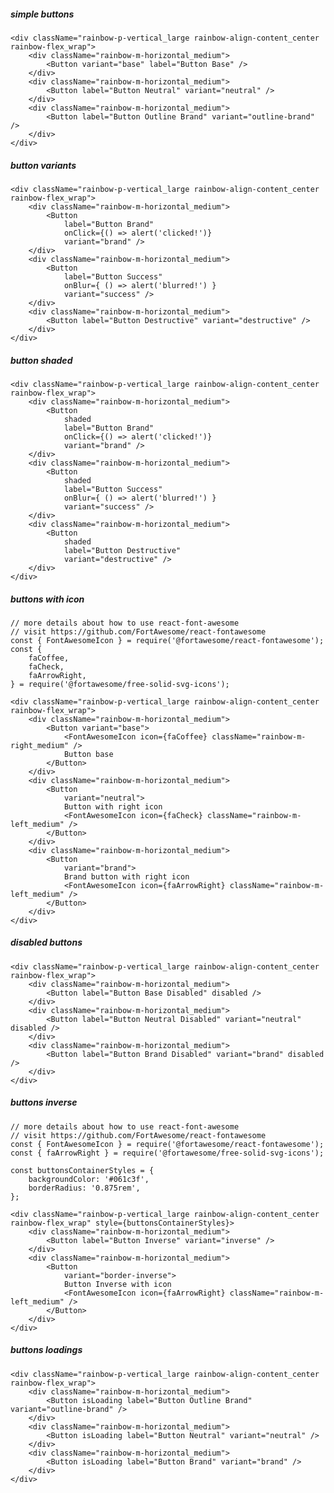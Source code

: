 ##### simple buttons

    <div className="rainbow-p-vertical_large rainbow-align-content_center rainbow-flex_wrap">
        <div className="rainbow-m-horizontal_medium">
            <Button variant="base" label="Button Base" />
        </div>
        <div className="rainbow-m-horizontal_medium">
            <Button label="Button Neutral" variant="neutral" />
        </div>
        <div className="rainbow-m-horizontal_medium">
            <Button label="Button Outline Brand" variant="outline-brand" />
        </div>
    </div>


##### button variants

    <div className="rainbow-p-vertical_large rainbow-align-content_center rainbow-flex_wrap">
        <div className="rainbow-m-horizontal_medium">
            <Button
                label="Button Brand"
                onClick={() => alert('clicked!')}
                variant="brand" />
        </div>
        <div className="rainbow-m-horizontal_medium">
            <Button
                label="Button Success"
                onBlur={ () => alert('blurred!') }
                variant="success" />
        </div>
        <div className="rainbow-m-horizontal_medium">
            <Button label="Button Destructive" variant="destructive" />
        </div>
    </div>


##### button shaded

    <div className="rainbow-p-vertical_large rainbow-align-content_center rainbow-flex_wrap">
        <div className="rainbow-m-horizontal_medium">
            <Button
                shaded
                label="Button Brand"
                onClick={() => alert('clicked!')}
                variant="brand" />
        </div>
        <div className="rainbow-m-horizontal_medium">
            <Button
                shaded
                label="Button Success"
                onBlur={ () => alert('blurred!') }
                variant="success" />
        </div>
        <div className="rainbow-m-horizontal_medium">
            <Button
                shaded
                label="Button Destructive"
                variant="destructive" />
        </div>
    </div>


##### buttons with icon
    // more details about how to use react-font-awesome
    // visit https://github.com/FortAwesome/react-fontawesome
    const { FontAwesomeIcon } = require('@fortawesome/react-fontawesome');
    const {
        faCoffee,
        faCheck,
        faArrowRight,
    } = require('@fortawesome/free-solid-svg-icons');

    <div className="rainbow-p-vertical_large rainbow-align-content_center rainbow-flex_wrap">
        <div className="rainbow-m-horizontal_medium">
            <Button variant="base">
                <FontAwesomeIcon icon={faCoffee} className="rainbow-m-right_medium" />
                Button base
            </Button>
        </div>
        <div className="rainbow-m-horizontal_medium">
            <Button
                variant="neutral">
                Button with right icon
                <FontAwesomeIcon icon={faCheck} className="rainbow-m-left_medium" />
            </Button>
        </div>
        <div className="rainbow-m-horizontal_medium">
            <Button
                variant="brand">
                Brand button with right icon
                <FontAwesomeIcon icon={faArrowRight} className="rainbow-m-left_medium" />
            </Button>
        </div>
    </div>


##### disabled buttons

    <div className="rainbow-p-vertical_large rainbow-align-content_center rainbow-flex_wrap">
        <div className="rainbow-m-horizontal_medium">
            <Button label="Button Base Disabled" disabled />
        </div>
        <div className="rainbow-m-horizontal_medium">
            <Button label="Button Neutral Disabled" variant="neutral" disabled />
        </div>
        <div className="rainbow-m-horizontal_medium">
            <Button label="Button Brand Disabled" variant="brand" disabled />
        </div>
    </div>


##### buttons inverse

    // more details about how to use react-font-awesome
    // visit https://github.com/FortAwesome/react-fontawesome
    const { FontAwesomeIcon } = require('@fortawesome/react-fontawesome');
    const { faArrowRight } = require('@fortawesome/free-solid-svg-icons');

    const buttonsContainerStyles = {
        backgroundColor: '#061c3f',
        borderRadius: '0.875rem',
    };

    <div className="rainbow-p-vertical_large rainbow-align-content_center rainbow-flex_wrap" style={buttonsContainerStyles}>
        <div className="rainbow-m-horizontal_medium">
            <Button label="Button Inverse" variant="inverse" />
        </div>
        <div className="rainbow-m-horizontal_medium">
            <Button
                variant="border-inverse">
                Button Inverse with icon
                <FontAwesomeIcon icon={faArrowRight} className="rainbow-m-left_medium" />
            </Button>
        </div>
    </div>


##### buttons loadings

    <div className="rainbow-p-vertical_large rainbow-align-content_center rainbow-flex_wrap">
        <div className="rainbow-m-horizontal_medium">
            <Button isLoading label="Button Outline Brand" variant="outline-brand" />
        </div>
        <div className="rainbow-m-horizontal_medium">
            <Button isLoading label="Button Neutral" variant="neutral" />
        </div>
        <div className="rainbow-m-horizontal_medium">
            <Button isLoading label="Button Brand" variant="brand" />
        </div>
    </div>

